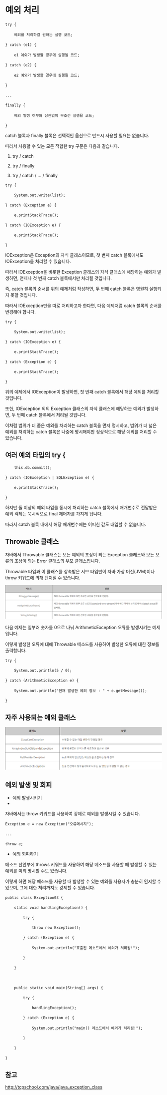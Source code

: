 # 예외 처리

```
try {

    예외를 처리하길 원하는 실행 코드;

} catch (e1) {

    e1 예외가 발생할 경우에 실행될 코드;

} catch (e2) {

    e2 예외가 발생할 경우에 실행될 코드;

}

...

finally {

    예외 발생 여부와 상관없이 무조건 실행될 코드;

}
```

catch 블록과 finally 블록은 선택적인 옵션으로 반드시 사용할 필요는 없습니다.

따라서 사용할 수 있는 모든 적합한 try 구문은 다음과 같습니다.

1. try / catch

2. try / finally

3. try / catch / ... / finally

```
try {

    System.out.write(list);

} catch (Exception e) {

    e.printStackTrace();

} catch (IOException e) {

    e.printStackTrace();

}
```

IOException은 Exception의 자식 클래스이므로, 첫 번째 catch 블록에서도 IOException을 처리할 수 있습니다.

따라서 IOException을 비롯한 Exception 클래스의 자식 클래스에 해당하는 예외가 발생하면, 언제나 첫 번째 catch 블록에서만 처리될 것입니다.

즉, catch 블록의 순서를 위의 예제처럼 작성하면, 두 번째 catch 블록은 영원히 실행되지 못할 것입니다.

따라서 IOException만을 따로 처리하고자 한다면, 다음 예제처럼 catch 블록의 순서를 변경해야 합니다.

```
try {

    System.out.write(list);

} catch (IOException e) {

    e.printStackTrace();

} catch (Exception e) {

    e.printStackTrace();

}
```

위의 예제에서 IOException이 발생하면, 첫 번째 catch 블록에서 해당 예외를 처리할 것입니다.

또한, IOException 외의 Exception 클래스의 자식 클래스에 해당하는 예외가 발생하면, 두 번째 catch 블록에서 처리될 것입니다.

이처럼 범위가 더 좁은 예외를 처리하는 catch 블록을 먼저 명시하고, 범위가 더 넓은 예외를 처리하는 catch 블록은 나중에 명시해야만 정상적으로 해당 예외를 처리할 수 있습니다.

## 여러 예외 타입의 try {

```
    this.db.commit();

} catch (IOException | SQLException e) {

    e.printStackTrace();

}
```

하지만 둘 이상의 예외 타입를 동시에 처리하는 catch 블록에서 매개변수로 전달받은 예외 객체는 묵시적으로 final 제어자를 가지게 됩니다.

따라서 catch 블록 내에서 해당 매개변수에는 어떠한 값도 대입할 수 없습니다.

## Throwable 클래스

자바에서 Throwable 클래스는 모든 예외의 조상이 되는 Exception 클래스와 모든 오류의 조상이 되는 Error 클래스의 부모 클래스입니다.

Throwable 타입과 이 클래스를 상속받은 서브 타입만이 자바 가상 머신(JVM)이나 throw 키워드에 의해 던져질 수 있습니다.

![](https://github.com/kabommm/TIL/blob/main/Language/img/Throwable.PNG)

다음 예제는 일부러 숫자를 0으로 나눠 ArithmeticException 오류를 발생시키는 예제입니다.

이렇게 발생한 오류에 대해 Throwable 메소드를 사용하여 발생한 오류에 대한 정보를 출력합니다.

```
try {

    System.out.println(5 / 0);

} catch (ArithmeticException e) {

    System.out.println("현재 발생한 예외 정보 : " + e.getMessage());

}
```

## 자주 사용되는 예외 클래스

![](https://github.com/kabommm/TIL/blob/main/Language/img/Exception.PNG)

## 예외 발생 및 회피

- 예외 발생시키기
- 
자바에서는 throw 키워드를 사용하여 강제로 예외를 발생시킬 수 있습니다.

```
Exception e = new Exception("오류메시지");

...

throw e;
```

- 예외 회피하기

메소드 선언부에 throws 키워드를 사용하여 해당 메소드를 사용할 때 발생할 수 있는 예외를 미리 명시할 수도 있습니다.

이렇게 하면 해당 메소드를 사용할 때 발생할 수 있는 예외를 사용자가 충분히 인지할 수 있으며, 그에 대한 처리까지도 강제할 수 있습니다.

```
public class Exception03 {

    static void handlingException() {

        try {

            throw new Exception();

        } catch (Exception e) {

            System.out.println("호출된 메소드에서 예외가 처리됨!");

        }

    }

 

    public static void main(String[] args) {

        try {

            handlingException();

        } catch (Exception e) {

            System.out.println("main() 메소드에서 예외가 처리됨!");

        }

    }

}
```



## 참고

<http://tcpschool.com/java/java_exception_class>
